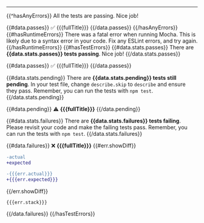 ---

{{^hasAnyErrors}}
All the tests are passing. Nice job!

{{#data.passes}}
✅ {{{fullTitle}}}
{{/data.passes}}
{{/hasAnyErrors}}
{{#hasRuntimeErrors}}
There was a fatal error when running Mocha. This is likely due to a syntax error in your code. Fix any ESLint errors, and try again.
{{/hasRuntimeErrors}}
{{#hasTestErrors}}
{{#data.stats.passes}}
There are **{{data.stats.passes}} tests passing**. Nice job!
{{/data.stats.passes}}

{{#data.passes}}
✅ {{{fullTitle}}}
{{/data.passes}}

{{#data.stats.pending}}
There are **{{data.stats.pending}} tests still pending**. In your test file, change `describe.skip` to `describe` and ensure they pass. Remember, you can run the tests with `npm test`.
{{/data.stats.pending}}

{{#data.pending}}
⚠️ **{{{fullTitle}}}**
{{/data.pending}}

{{#data.stats.failures}}
There are **{{data.stats.failures}} tests failing**. Please revisit your code and make the failing tests pass. Remember, you can run the tests with `npm test`.
{{/data.stats.failures}}

{{#data.failures}}
❌ **{{{fullTitle}}}**
{{#err.showDiff}}

```diff
-actual
+expected

-{{{err.actual}}}
+{{{err.expected}}}
```

{{/err.showDiff}}

```
{{{err.stack}}}
```

{{/data.failures}}
{{/hasTestErrors}}

